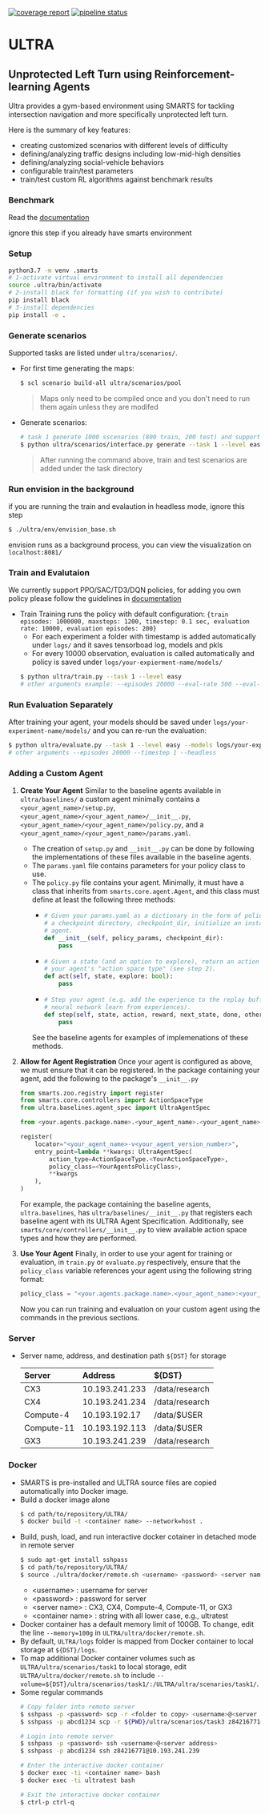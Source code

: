 [![coverage report](https://gitlab.smartsai.xyz/smarts/ULTRA/badges/master/coverage.svg)](https://gitlab.smartsai.xyz/smarts/ULTRA/-/commits/master)
[![pipeline status](https://gitlab.smartsai.xyz/smarts/ULTRA/badges/master/pipeline.svg)](https://gitlab.smartsai.xyz/smarts/ULTRA/-/commits/master)

# ULTRA

Unprotected Left Turn using Reinforcement-learning Agents
---
Ultra provides a gym-based environment using SMARTS for tackling intersection navigation and more specifically unprotected left turn.

Here is the summary of key features:
 - creating customized scenarios with different levels of difficulty
 - defining/analyzing traffic designs including low-mid-high densities
 - defining/analyzing social-vehicle behaviors
 - configurable train/test parameters
 - train/test custom RL algorithms against benchmark results

### Benchmark

Read the [documentation](https://gitlab.smartsai.xyz/smarts/ULTRA/-/wikis/Benchmark)


ignore this step if you already have smarts environment
### Setup
  ```sh
  python3.7 -m venv .smarts
  # 1-activate virtual environment to install all dependencies
  source .ultra/bin/activate
  # 2-install black for formatting (if you wish to contribute)
  pip install black
  # 3-install dependencies
  pip install -e .
  ```

### Generate scenarios

Supported tasks are listed under `ultra/scenarios/`.

- For first time generating the maps:
  ```sh
  $ scl scenario build-all ultra/scenarios/pool
  ```
  > Maps only need to be compiled once and you don't need to run them again unless they are modifed
- Generate scenarios:
  ``` sh
  # task 1 generate 1000 sscenarios (800 train, 200 test) and supports 2 levels of difficulties for more info refer to our documentaion
  $ python ultra/scenarios/interface.py generate --task 1 --level easy
  ```
  > After running the command above, train and test scenarios are added under the task directory

### Run envision in the background
if you are running the train and evalaution in headless mode, ignore this step
```sh
$ ./ultra/env/envision_base.sh
```
envision runs as a background process, you can view the visualization on `localhost:8081/`

### Train and Evalutaion
We currently support PPO/SAC/TD3/DQN policies, for adding you own policy please follow the guidelines in [documentation](https://gitlab.smartsai.xyz/smarts/ULTRA/-/wikis/Benchmark)
- Train
  Training runs the policy with default configuration:
  `
  {train episodes: 1000000, maxsteps: 1200, timestep: 0.1 sec, evaluation rate: 10000, evaluation episodes: 200}
  `
  - For each experiment a folder with timestamp is added automatically under `logs/` and it saves tensorboad log, models and pkls
  - For every 10000 observation, evaluation is called automatically and policy is saved under `logs/your-expierment-name/models/`
  ```sh
  $ python ultra/train.py --task 1 --level easy 
  # other arguments example: --episodes 20000 --eval-rate 500 --eval-episodes 200 --timestep 1 --headless
  ```
### Run Evaluation Separately
After training your agent, your models should be saved under `logs/your-experiment-name/models/` and you can re-run the evaluation:
  ```sh
  $ python ultra/evaluate.py --task 1 --level easy --models logs/your-experiment-name/models
  # other arguments --episodes 20000 --timestep 1 --headless
  ```

### Adding a Custom Agent
1. **Create Your Agent**
    Similar to the baseline agents available in `ultra/baselines/` a custom agent minimally contains a `<your_agent_name>/setup.py`, `<your_agent_name>/<your_agent_name>/__init__.py`, `<your_agent_name>/<your_agent_name>/policy.py`, and a `<your_agent_name>/<your_agent_name>/params.yaml`.
    - The creation of `setup.py` and `__init__.py` can be done by following the implementations of these files available in the baseline agents.
    - The `params.yaml` file contains parameters for your policy class to use.
    - The `policy.py` file contains your agent. Minimally, it must have a class that inherits from `smarts.core.agent.Agent`, and this class must define at least the following three methods:
      - ```python
        # Given your params.yaml as a dictionary in the form of policy_params, and
        # a checkpoint directory, checkpoint_dir, initialize an instance of your
        # agent.
        def __init__(self, policy_params, checkpoint_dir):
            pass
        ```
      - ```python
        # Given a state (and an option to explore), return an action according to
        # your agent's "action space type" (see step 2).
        def act(self, state, explore: bool):
            pass
        ```
      - ```python
        # Step your agent (e.g. add the experience to the replay buffer and have the
        # neural network learn from experiences).
        def step(self, state, action, reward, next_state, done, others):
            pass
        ```
      See the baseline agents for examples of implemenations of these methods.
2. **Allow for Agent Registration**
    Once your agent is configured as above, we must ensure that it can be registered. In the package containing your agent, add the following  to the package's `__init__.py`
    ```python
    from smarts.zoo.registry import register
    from smarts.core.controllers import ActionSpaceType
    from ultra.baselines.agent_spec import UltraAgentSpec

    from <your.agents.package.name>.<your_agent_name>.<your_agent_name>.policy import <YourAgentsPolicyClass>

    register(
        locator="<your_agent_name>-v<your_agent_version_number>",
        entry_point=lambda **kwargs: UltraAgentSpec(
            action_type=ActionSpaceType.<YourActionSpaceType>,
            policy_class=<YourAgentsPolicyClass>,
            **kwargs
        ),
    )
    ```
    For example, the package containing the baseline agents, `ultra.baselines`, has `ultra/baselines/__init__.py` that registers each baseline agent with its ULTRA Agent Specification.
    Additionally, see `smarts/core/controllers/__init__.py` to view available action space types and how they are performed.

3. **Use Your Agent**
    Finally, in order to use your agent for training or evaluation, in `train.py` or `evaluate.py` respectively, ensure that the `policy_class` variable references your agent using the following string format:
    ```python
    policy_class = "<your.agents.package.name>.<your_agent_name>:<your_agent_name>-v<your_agent_version_number>"
    ```
    Now you can run training and evaluation on your custom agent using the commands in the previous sections.

### Server
- Server name, address, and destination path `${DST}` for storage

  |Server|Address|${DST}|
  |:----|:----|:----|
  |CX3|10.193.241.233|/data/research|
  |CX4|10.193.241.234|/data/research|
  |Compute-4|10.193.192.17|/data/$USER|
  |Compute-11|10.193.192.113|/data/$USER|
  |GX3|10.193.241.239|/data/research|  

### Docker
- SMARTS is pre-installed and ULTRA source files are copied automatically into Docker image.
- Build a docker image alone
  ```sh
  $ cd path/to/repository/ULTRA/
  $ docker build -t <container name> --network=host .
  ```
- Build, push, load, and run interactive docker cotainer in detached mode in remote server
  ```sh
  $ sudo apt-get install sshpass
  $ cd path/to/repository/ULTRA/
  $ source ./ultra/docker/remote.sh <username> <password> <server name> <container name> .
  ```
  - \<username>       : username for server   
  - \<password>       : password for server   
  - \<server name>    : CX3, CX4, Compute-4, Compute-11, or GX3   
  - \<container name> : string with all lower case, e.g., ultratest
- Docker container has a default memory limit of 100GB. To change, edit the line `--memory=100g` in `ULTRA/ultra/docker/remote.sh`.
- By default, `ULTRA/logs` folder is mapped from Docker container to local storage at `${DST}/logs`.
- To map additional Docker container volumes such as `ULTRA/ultra/scenarios/task1` to local storage, edit `ULTRA/ultra/docker/remote.sh` to include `--volume=${DST}/ultra/scenarios/task1/:/ULTRA/ultra/scenarios/task1/`.
- Some regular commands
  ```sh
  # Copy folder into remote server
  $ sshpass -p <password> scp -r <folder to copy> <username>@<server address>:<destination path>
  $ sshpass -p abcd1234 scp -r ${PWD}/ultra/scenarios/task3 z84216771@10.193.241.239:/data/research/ultra/scenarios/

  # Login into remote server
  $ sshpass -p <password> ssh <username>@<server address>
  $ sshpass -p abcd1234 ssh z84216771@10.193.241.239

  # Enter the interactive docker container
  $ docker exec -ti <container name> bash
  $ docker exec -ti ultratest bash

  # Exit the interactive docker container
  $ ctrl-p ctrl-q
  ```
